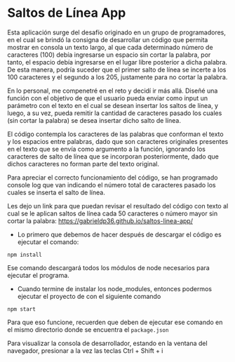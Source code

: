 # Saltos de Línea App

Esta aplicación surge del desafío originado en un grupo de programadores, en el cual se brindó la consigna de desarrollar un código que permita mostrar en consola un texto largo, al que cada determinado número de caracteres (100) debía ingresarse un espacio sin cortar la palabra, por tanto, el espacio debía ingresarse en el lugar libre posterior a dicha palabra. De esta manera, podría suceder que el primer salto de línea se incerte a los 100 caracteres y el segundo a los 205, justamente para no cortar la palabra.

En lo personal, me compenetré en el reto y decidí ir más allá. Diseñé una función con el objetivo de que el usuario pueda enviar como input un parámetro con el texto en el cual se desean insertar los saltos de línea, y luego, a su vez, pueda remitir la cantidad de caracteres pasado los cuales (sin cortar la palabra) se desea insertar dicho salto de línea.

El código contempla los caracteres de las palabras que conforman el texto y los espacios entre palabras, dado que son caracteres originales presentes en el texto que se envía como argumento a la función, ignorando los caracteres de salto de línea que se incorporan posteriormente, dado que dichos caracteres no forman parte del texto original.

Para apreciar el correcto funcionamiento del código, se han programado console log que van indicando el número total de caracteres pasado los cuales se inserta el salto de línea.

Les dejo un link para que puedan revisar el resultado del código con texto al cual se le aplican saltos de línea cada 50 caracteres o número mayor sin cortar la palabra: https://gabrieldp36.github.io/saltos-linea-app/

* Lo primero que debemos de hacer después de descargar el código es ejecutar el comando:

```
npm install
```

Ese comando descargará todos los módulos de node necesarios para ejecutar el programa.

* Cuando termine de instalar los node_modules, entonces podermos ejecutar el proyecto de con el siguiente comando

```
npm start
```
Para que eso funcione, recuerden que deben de ejecutar ese comando en el mismo directorio donde se encuentra el ```package.json```

Para visualizar la consola de desarrollador, estando en la ventana del navegador, presionar a la vez las teclas Ctrl + Shift + i
